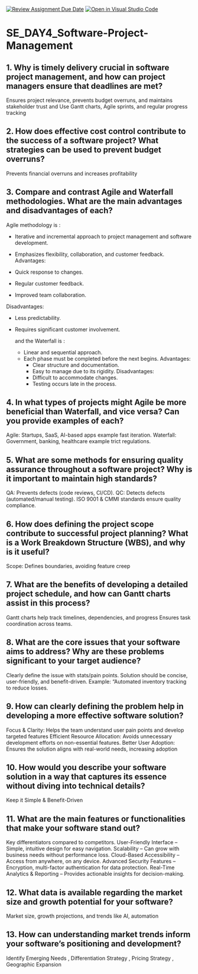 [![Review Assignment Due Date](https://classroom.github.com/assets/deadline-readme-button-22041afd0340ce965d47ae6ef1cefeee28c7c493a6346c4f15d667ab976d596c.svg)](https://classroom.github.com/a/9pw6JKcu)
[![Open in Visual Studio Code](https://classroom.github.com/assets/open-in-vscode-2e0aaae1b6195c2367325f4f02e2d04e9abb55f0b24a779b69b11b9e10269abc.svg)](https://classroom.github.com/online_ide?assignment_repo_id=18450603&assignment_repo_type=AssignmentRepo)
# SE_DAY4_Software-Project-Management
## 1. Why is timely delivery crucial in software project management, and how can project managers ensure that deadlines are met?

Ensures project relevance, prevents budget overruns, and maintains stakeholder trust​ and Use Gantt charts, Agile sprints, and regular progress tracking

## 2. How does effective cost control contribute to the success of a software project? What strategies can be used to prevent budget overruns?
Prevents financial overruns and increases profitability

## 3. Compare and contrast Agile and Waterfall methodologies. What are the main advantages and disadvantages of each?
Agile methodology is :  
- Iterative and incremental approach to project management and software development.
- Emphasizes flexibility, collaboration, and customer feedback.
   Advantages:

- Quick response to changes.

- Regular customer feedback.

- Improved team collaboration.

Disadvantages:

- Less predictability.

- Requires significant customer involvement.

  and the Waterfall  is :
  - Linear and sequential approach.
  - Each phase must be completed before the next begins.
 Advantages:
    - Clear structure and documentation.
    - Easy to manage due to its rigidity.
 Disadvantages:
    - Difficult to accommodate changes.
    - Testing occurs late in the process.


## 4. In what types of projects might Agile be more beneficial than Waterfall, and vice versa? Can you provide examples of each?

Agile: Startups, SaaS, AI-based apps example fast iteration.
Waterfall: Government, banking, healthcare example trict regulations.


## 5. What are some methods for ensuring quality assurance throughout a software project? Why is it important to maintain high standards?

QA: Prevents defects (code reviews, CI/CD).
QC: Detects defects (automated/manual testing).
ISO 9001 & CMMI standards ensure quality compliance.


## 6. How does defining the project scope contribute to successful project planning? What is a Work Breakdown Structure (WBS), and why is it useful?

Scope: Defines boundaries, avoiding feature creep​


## 7. What are the benefits of developing a detailed project schedule, and how can Gantt charts assist in this process?

Gantt charts help track timelines, dependencies, and progress​
Ensures task coordination across teams.


## 8. What are the core issues that your software aims to address? Why are these problems significant to your target audience?

Clearly define the issue with stats/pain points.
Solution should be concise, user-friendly, and benefit-driven.
Example: “Automated inventory tracking to reduce losses.

## 9. How can clearly defining the problem help in developing a more effective software solution?

Focus & Clarity: Helps the team understand user pain points and develop targeted features​
Efficient Resource Allocation: Avoids unnecessary development efforts on non-essential features.
Better User Adoption: Ensures the solution aligns with real-world needs, increasing adoption


## 10. How would you describe your software solution in a way that captures its essence without diving into technical details?

Keep it Simple & Benefit-Driven

## 11. What are the main features or functionalities that make your software stand out?

 Key differentiators compared to competitors.
 User-Friendly Interface – Simple, intuitive design for easy navigation.
 Scalability – Can grow with business needs without performance loss.
 Cloud-Based Accessibility – Access from anywhere, on any device.
 Advanced Security Features – Encryption, multi-factor authentication for data protection.
 Real-Time Analytics & Reporting – Provides actionable insights for decision-making.


## 12. What data is available regarding the market size and growth potential for your software?

Market size, growth projections, and trends like AI, automation​

## 13. How can understanding market trends inform your software’s positioning and development?

Identify Emerging Needs , Differentiation Strategy , Pricing Strategy , Geographic Expansion

